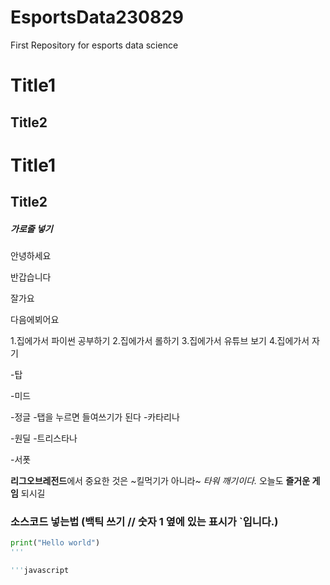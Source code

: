 # EsportsData230829
First Repository for esports data science

# Title1
## Title2
# Title1
## Title2
##### 가로줄 넣기

안녕하세요

반갑습니다

잘가요

다음에뵈어요

1.집에가서 파이썬 공부하기
2.집에가서 롤하기
3.집에가서 유튜브 보기
4.집에가서 자기

-탑

-미드

-정글
  -탭을 누르면 들여쓰기가 된다
  -카타리나

-원딜
  -트리스타나

-서폿

**리그오브레전드**에서 중요한 것은 ~킬먹기가 아니라~ *타워 깨기이다.*
오늘도 **즐거운 게임** 되시길

### 소스코드 넣는법 (백틱 쓰기 // 숫자 1 옆에 있는 표시가 `입니다.)

``` python
print("Hello world")
'''

'''javascript


